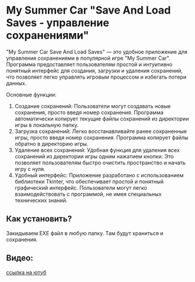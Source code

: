 # My Summer Car "Save And Load Saves - управление сохранениями" 

"My Summer Car Save And Load Saves" — это удобное приложение для управления сохранениями в популярной игре "My Summer Car". Программа предоставляет  пользователям простой и интуитивно понятный интерфейс для создания,  загрузки и удаления сохранений, что позволяет легко управлять игровым  процессом и избегать потери данных.

Основные функции:

  1. Создание сохранений: Пользователи могут создавать новые сохранения, просто введя номер  сохранения. Программа автоматически копирует текущие файлы сохранений из  директории игры в локальную папку.
  2. Загрузка сохранений: Легко восстанавливайте ранее сохраненные игры, просто введя номер  сохранения. Программа копирует файлы обратно в директорию игры.
  3. Удаление всех сохранений: Удобная функция для удаления всех сохранений из директории игры одним  нажатием кнопки. Это позволяет пользователям быстро очистить  пространство и начать игру с нуля.
  4. Удобный интерфейс: Приложение разработано с использованием библиотеки Tkinter, что  обеспечивает простой и понятный графический интерфейс. Пользователи  могут легко взаимодействовать с программой, не имея специальных  технических знаний.

## Как установить?

Закидываем EXE файл в любую папку. Там будут храниться и сохранения.

## Видео:

[ссылка на ютуб](https://www.youtube.com/watch?v=zvZEYUxubWc)
